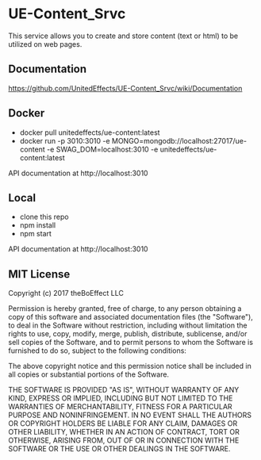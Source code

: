 # UE-Content_Srvc
This service allows you to create and store content (text or html) to be utilized on web pages.

## Documentation

https://github.com/UnitedEffects/UE-Content_Srvc/wiki/Documentation

## Docker

* docker pull unitedeffects/ue-content:latest
* docker run -p 3010:3010 -e MONGO=mongodb://localhost:27017/ue-content -e SWAG_DOM=localhost:3010 -e unitedeffects/ue-content:latest

API documentation at http://localhost:3010

## Local

* clone this repo
* npm install
* npm start

API documentation at http://localhost:3010


## MIT License

Copyright (c) 2017 theBoEffect LLC

Permission is hereby granted, free of charge, to any person obtaining a copy
of this software and associated documentation files (the "Software"), to deal
in the Software without restriction, including without limitation the rights
to use, copy, modify, merge, publish, distribute, sublicense, and/or sell
copies of the Software, and to permit persons to whom the Software is
furnished to do so, subject to the following conditions:

The above copyright notice and this permission notice shall be included in all
copies or substantial portions of the Software.

THE SOFTWARE IS PROVIDED "AS IS", WITHOUT WARRANTY OF ANY KIND, EXPRESS OR
IMPLIED, INCLUDING BUT NOT LIMITED TO THE WARRANTIES OF MERCHANTABILITY,
FITNESS FOR A PARTICULAR PURPOSE AND NONINFRINGEMENT. IN NO EVENT SHALL THE
AUTHORS OR COPYRIGHT HOLDERS BE LIABLE FOR ANY CLAIM, DAMAGES OR OTHER
LIABILITY, WHETHER IN AN ACTION OF CONTRACT, TORT OR OTHERWISE, ARISING FROM,
OUT OF OR IN CONNECTION WITH THE SOFTWARE OR THE USE OR OTHER DEALINGS IN THE
SOFTWARE.
